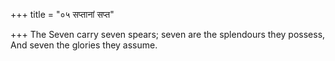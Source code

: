 +++
title = "०५ सप्तानां सप्त"

+++
The Seven carry seven spears; seven are the splendours they possess,  
     And seven the glories they assume.